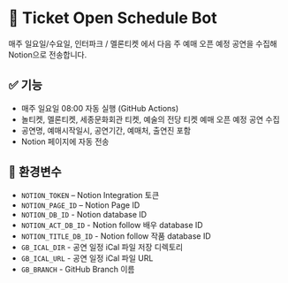 # 🎫 Ticket Open Schedule Bot

매주 일요일/수요일, 인터파크 / 멜론티켓 에서 다음 주 예매 오픈 예정 공연을 수집해 Notion으로 전송합니다.

## ✅ 기능
- 매주 일요일 08:00 자동 실행 (GitHub Actions)
- 놀티켓, 멜론티켓, 세종문화회관 티켓, 예술의 전당 티켓 예매 오픈 예정 공연 수집
- 공연명, 예매시작일시, 공연기간, 예매처, 출연진 포함
- Notion 페이지에 자동 전송

## 🔐 환경변수
- `NOTION_TOKEN` – Notion Integration 토큰
- `NOTION_PAGE_ID` – Notion Page ID
- `NOTION_DB_ID` - Notion database ID
- `NOTION_ACT_DB_ID` -  Notion follow 배우 database ID
- `NOTION_TITLE_DB_ID` - Notion follow 작품 database ID
- `GB_ICAL_DIR` - 공연 일정 iCal 파일 저장 디렉토리
- `GB_ICAL_URL` - 공연 일정 iCal 파일 URL
- `GB_BRANCH` - GitHub Branch 이름
